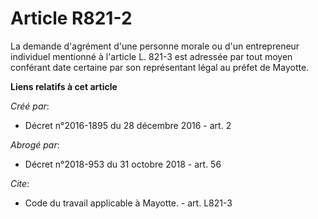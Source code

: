# Article R821-2

La demande d'agrément d'une personne morale ou d'un entrepreneur individuel mentionné à l'article L. 821-3 est adressée par
tout moyen conférant date certaine par son représentant légal au préfet de Mayotte.

**Liens relatifs à cet article**

_Créé par_:

  - Décret n°2016-1895 du 28 décembre 2016 - art. 2

_Abrogé par_:

  - Décret n°2018-953 du 31 octobre 2018 - art. 56

_Cite_:

  - Code du travail applicable à Mayotte. - art. L821-3
